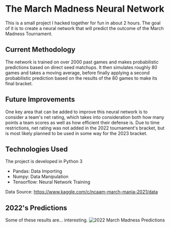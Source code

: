 # The March Madness Neural Network
This is a small project I hacked together for fun in about 2 hours. The goal of it is to create a neural network
that will predict the outcome of the March Madness Tournament.

## Current Methodology
The network is trained on over 2000 past games and makes probabilistic predictions based on direct seed matchups. It then simulates roughly 80 games and takes a moving average, before finally applying a second probabilistic prediction based on 
the results of the 80 games to make its final bracket. 

## Future Improvements
One key area that can be added to improve this neural network is to consider a team's net rating, which takes into 
consideration both how many points a team scores as well as how efficient their defense is. Due to time restrictions, 
net rating was not added in the 2022 tournament's bracket, but is most likely planned to be used in some way for the 2023 bracket. 

## Technologies Used
The project is developed in Python 3
- Pandas: Data Importing
- Numpy: Data Manipulation
- Tensorflow: Neural Network Training

Data Source: https://www.kaggle.com/c/ncaam-march-mania-2021/data

## 2022's Predictions
Some of these results are... interesting. 
![2022 March Madness Predictions](2022.jpg)